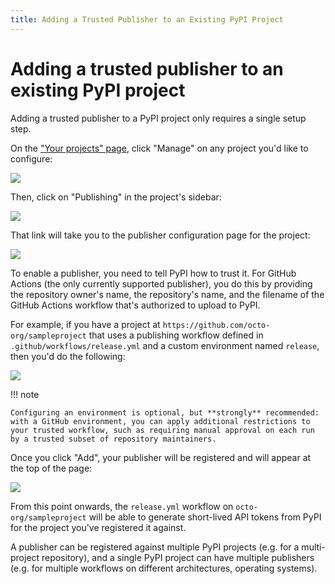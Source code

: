 ```yaml
---
title: Adding a Trusted Publisher to an Existing PyPI Project
---
```


<!--[[ preview('oidc-publishing') ]]-->

# Adding a trusted publisher to an existing PyPI project

Adding a trusted publisher to a PyPI project only requires a single setup step.

On the ["Your projects" page](https://pypi.org/manage/projects/), click "Manage" on any project you'd like to
configure:

![](/assets/manage-link.png)

Then, click on "Publishing" in the project's sidebar:

![](/assets/project-publishing-link.png)

That link will take you to the publisher configuration page for the project:

![](/assets/project-publishing.png)

To enable a publisher, you need to tell PyPI how to trust it. For
GitHub Actions (the only currently supported publisher), you do this by
providing the repository owner's name, the repository's name, and the
filename of the GitHub Actions workflow that's authorized to upload to
PyPI.

For example, if you have a project at `https://github.com/octo-org/sampleproject`
that uses a publishing workflow defined in `.github/workflows/release.yml`
and a custom environment named `release`, then you'd do the following:

![](/assets/project-publishing-form.png)

!!! note

    Configuring an environment is optional, but **strongly** recommended:
    with a GitHub environment, you can apply additional restrictions to
    your trusted workflow, such as requiring manual approval on each run
    by a trusted subset of repository maintainers.

Once you click "Add", your publisher will be registered and will appear
at the top of the page:

![](/assets/project-publisher-registered.png)

From this point onwards, the `release.yml` workflow on `octo-org/sampleproject` will
be able to generate short-lived API tokens from PyPI for the project you've registered
it against.

A publisher can be registered against multiple PyPI projects (e.g. for a
multi-project repository), and a single PyPI project can have multiple
publishers (e.g. for multiple workflows on different architectures, operating
systems).
